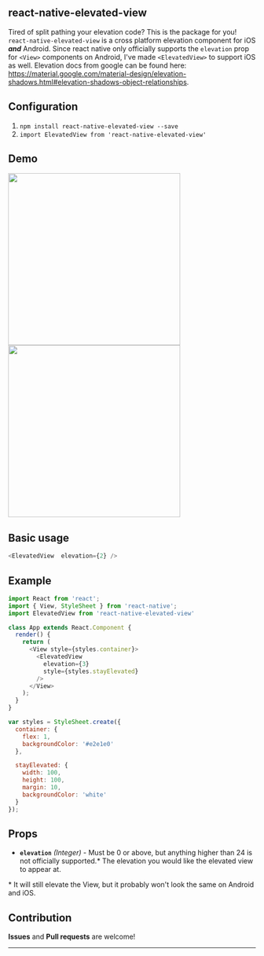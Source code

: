 
## react-native-elevated-view

Tired of split pathing your elevation code? This is the package for you! `react-native-elevated-view` is a cross platform elevation component for iOS ___and___ Android. Since react native only officially supports the `elevation` prop for `<View>` components on Android, I've made `<ElevatedView>` to support iOS as well. Elevation docs from google can be found here: https://material.google.com/material-design/elevation-shadows.html#elevation-shadows-object-relationships.

## Configuration

1. `npm install react-native-elevated-view --save`
2. `import ElevatedView from 'react-native-elevated-view'`

## Demo
<a href="https://raw.githubusercontent.com/alekhurst/react-native-elevated-view/master/screenshot-ios.png"><img src="https://raw.githubusercontent.com/alekhurst/react-native-elevated-view/master/screenshot-ios.png" width="350"></a>
<a href="https://raw.githubusercontent.com/alekhurst/react-native-elevated-view/master/screenshot-android.png"><img src="https://raw.githubusercontent.com/alekhurst/react-native-elevated-view/master/screenshot-android.png" width="350"></a>

## Basic usage
```javascript
<ElevatedView  elevation={2} />
```

## Example

```javascript
import React from 'react';
import { View, StyleSheet } from 'react-native';
import ElevatedView from 'react-native-elevated-view'

class App extends React.Component {
  render() {
    return (
      <View style={styles.container}>
        <ElevatedView
          elevation={3}
          style={styles.stayElevated}
        />
      </View>
    );
  }
}

var styles = StyleSheet.create({
  container: {
    flex: 1,
    backgroundColor: '#e2e1e0'
  },

  stayElevated: {
    width: 100,
    height: 100,
    margin: 10,
    backgroundColor: 'white'
  }
});
```

## Props

- **`elevation`** _(Integer)_ - Must be 0 or above, but anything higher than 24 is not officially supported.* The elevation you would like the elevated view to appear at.

\* It will still elevate the View, but it probably won't look the same on Android and iOS.

## Contribution
**Issues** and **Pull requests** are welcome!

---
